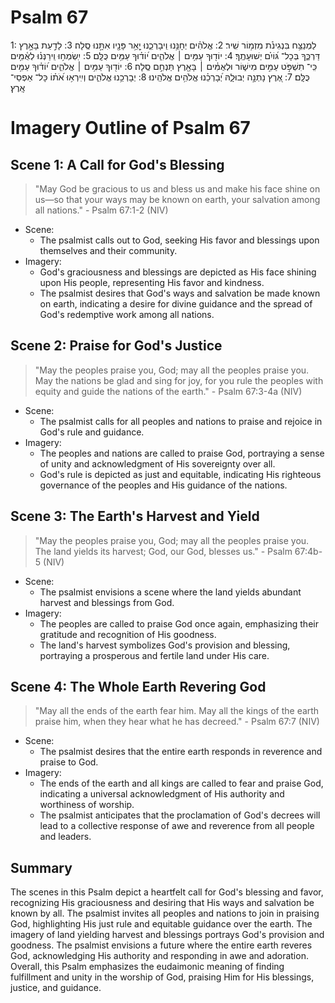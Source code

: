 # Psalm 67
1: לַמְנַצֵּ֥ח בִּנְגִינֹ֗ת מִזְמ֥וֹר שִֽׁיר׃
2: אֱלֹהִ֗ים יְחָנֵּ֥נוּ וִֽיבָרְכֵ֑נוּ יָ֤אֵ֥ר פָּנָ֖יו אִתָּ֣נוּ סֶֽלָה׃
3: לָדַ֣עַת בָּאָ֣רֶץ דַּרְכֶּ֑ךָ בְּכָל־ גּ֝וֹיִ֗ם יְשׁוּעָתֶֽךָ׃
4: יוֹד֖וּךָ עַמִּ֥ים ׀ אֱלֹהִ֑ים י֝וֹד֗וּךָ עַמִּ֥ים כֻּלָּֽם׃
5: יִֽשְׂמְח֥וּ וִֽירַנְּנ֗וּ לְאֻ֫מִּ֥ים כִּֽי־ תִשְׁפֹּ֣ט עַמִּ֣ים מִישׁ֑וֹר וּלְאֻמִּ֓ים ׀ בָּאָ֖רֶץ תַּנְחֵ֣ם סֶֽלָה׃
6: יוֹד֖וּךָ עַמִּ֥ים ׀ אֱלֹהִ֑ים י֝וֹד֗וּךָ עַמִּ֥ים כֻּלָּֽם׃
7: אֶ֭רֶץ נָתְנָ֣ה יְבוּלָ֑הּ יְ֝בָרְכֵ֗נוּ אֱלֹהִ֥ים אֱלֹהֵֽינוּ׃
8: יְבָרְכֵ֥נוּ אֱלֹהִ֑ים וְיִֽירְא֥וּ אֹ֝ת֗וֹ כָּל־ אַפְסֵי־ אָֽרֶץ׃

# Imagery Outline of Psalm 67

## Scene 1: A Call for God's Blessing

> "May God be gracious to us and bless us and make his face shine on us—so that your ways may be known on earth, your salvation among all nations." - Psalm 67:1-2 (NIV)

- Scene:
  - The psalmist calls out to God, seeking His favor and blessings upon themselves and their community.
- Imagery:
  - God's graciousness and blessings are depicted as His face shining upon His people, representing His favor and kindness.
  - The psalmist desires that God's ways and salvation be made known on earth, indicating a desire for divine guidance and the spread of God's redemptive work among all nations.

## Scene 2: Praise for God's Justice

> "May the peoples praise you, God; may all the peoples praise you. May the nations be glad and sing for joy, for you rule the peoples with equity and guide the nations of the earth." - Psalm 67:3-4a (NIV)

- Scene:
  - The psalmist calls for all peoples and nations to praise and rejoice in God's rule and guidance.
- Imagery:
  - The peoples and nations are called to praise God, portraying a sense of unity and acknowledgment of His sovereignty over all.
  - God's rule is depicted as just and equitable, indicating His righteous governance of the peoples and His guidance of the nations.

## Scene 3: The Earth's Harvest and Yield

> "May the peoples praise you, God; may all the peoples praise you. The land yields its harvest; God, our God, blesses us." - Psalm 67:4b-5 (NIV)

- Scene:
  - The psalmist envisions a scene where the land yields abundant harvest and blessings from God.
- Imagery:
  - The peoples are called to praise God once again, emphasizing their gratitude and recognition of His goodness.
  - The land's harvest symbolizes God's provision and blessing, portraying a prosperous and fertile land under His care.

## Scene 4: The Whole Earth Revering God

> "May all the ends of the earth fear him. May all the kings of the earth praise him, when they hear what he has decreed." - Psalm 67:7 (NIV)

- Scene:
  - The psalmist desires that the entire earth responds in reverence and praise to God.
- Imagery:
  - The ends of the earth and all kings are called to fear and praise God, indicating a universal acknowledgment of His authority and worthiness of worship.
  - The psalmist anticipates that the proclamation of God's decrees will lead to a collective response of awe and reverence from all people and leaders.

## Summary

The scenes in this Psalm depict a heartfelt call for God's blessing and favor, recognizing His graciousness and desiring that His ways and salvation be known by all. The psalmist invites all peoples and nations to join in praising God, highlighting His just rule and equitable guidance over the earth. The imagery of land yielding harvest and blessings portrays God's provision and goodness. The psalmist envisions a future where the entire earth reveres God, acknowledging His authority and responding in awe and adoration. Overall, this Psalm emphasizes the eudaimonic meaning of finding fulfillment and unity in the worship of God, praising Him for His blessings, justice, and guidance.